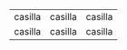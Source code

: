 
<table class="videosboyTable">
<tr>
<td>casilla</td>
<td>casilla</td>
<td>casilla</td>
</tr>
<tr>
<td>casilla</td>
<td>casilla</td>
<td>casilla</td>
</tr>
</table>
